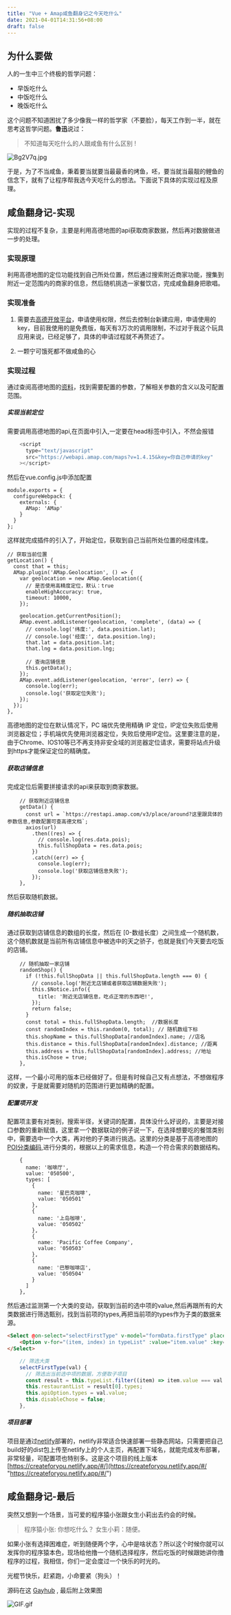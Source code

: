 ```yaml
---
title: "Vue + Amap咸鱼翻身记之今天吃什么"
date: 2021-04-01T14:31:56+08:00
draft: false
---
```


## 为什么要做
人的一生中三个终极的哲学问题：
- 早饭吃什么
- 中饭吃什么
- 晚饭吃什么

这个问题不知道困扰了多少像我一样的哲学家（不要脸），每天工作到一半，就在思考这哲学问题。**鲁迅**说过：

> 不知道每天吃什么的人跟咸鱼有什么区别 !

![Bg2V7q.jpg](https://s1.ax1x.com/2020/11/04/Bg2V7q.jpg)

于是，为了不当咸鱼，秉着要当就要当最最香的烤鱼，呸，要当就当最靓的鲤鱼的信念下，就有了让程序帮我选今天吃什么的想法。下面说下具体的实现过程及原理。

## 咸鱼翻身记-实现
实现的过程不复杂，主要是利用高德地图的api获取商家数据，然后再对数据做进一步的处理。

### 实现原理
利用高德地图的定位功能找到自己所处位置，然后通过搜索附近商家功能，搜集到附近一定范围内的商家的信息，然后随机挑选一家餐饮店，完成咸鱼翻身把歌唱。

### 实现准备

1. 需要去[高德开放平台](https://lbs.amap.com/ "高德开放平台")，申请使用权限，然后去控制台新建应用，申请使用的key，目前我使用的是免费版，每天有3万次的调用限制，不过对于我这个玩具应用来说，已经足够了，具体的申请过程就不再赘述了。

2. 一颗宁可饿死都不做咸鱼的心

### 实现过程
通过查阅高德地图的[资料](https://lbs.amap.com/api/webservice/guide/api/search "资料")，找到需要配置的参数，了解相关参数的含义以及可配置范围。

##### 实现当前定位

需要调用高德地图的api,在页面中引入,一定要在head标签中引入，不然会报错

```javascript
    <script
      type="text/javascript"
      src="https://webapi.amap.com/maps?v=1.4.15&key=你自己申请的key"
    ></script>
```
然后在vue.config.js中添加配置

    module.exports = {
      configureWebpack: {
        externals: {
          AMap: 'AMap'
        }
      }
    };
这样就完成插件的引入了，开始定位，获取到自己当前所处位置的经度纬度。

    // 获取当前位置
    getLocation() {
      const that = this;
      AMap.plugin('AMap.Geolocation', () => {
        var geolocation = new AMap.Geolocation({
          // 是否使用高精度定位，默认：true
          enableHighAccuracy: true,
          timeout: 10000,
        });

        geolocation.getCurrentPosition();
        AMap.event.addListener(geolocation, 'complete', (data) => {
          // console.log('纬度:', data.position.lat);
          // console.log('经度:', data.position.lng);
          that.lat = data.position.lat;
          that.lng = data.position.lng;

          // 查询店铺信息
          this.getData();
        });
        AMap.event.addListener(geolocation, 'error', (err) => {
          console.log(err);
          console.log('获取定位失败');
        });
      });
    },

高德地图的定位在默认情况下，PC 端优先使用精确 IP 定位，IP定位失败后使用浏览器定位；手机端优先使用浏览器定位，失败后使用IP定位。这里要注意的是，由于Chrome、IOS10等已不再支持非安全域的浏览器定位请求，需要将站点升级到https才能保证定位的精确度。


##### 获取店铺信息

完成定位后需要拼接请求的api来获取到商家数据。

        // 获取附近店铺信息
        getData() {
          const url = `https://restapi.amap.com/v3/place/around?这里跟具体的参数信息,参数配置可查高德文档`;
          axios(url)
            .then((res) => {
              // console.log(res.data.pois);
              this.fullShopData = res.data.pois;
            })
            .catch((err) => {
              console.log(err);
              console.log('获取店铺信息失败');
            });
        },

然后获取随机数据。

##### 随机抽取店铺

通过获取到店铺信息的数组的长度，然后在 [0-数组长度）之间生成一个随机数，这个随机数就是当前所有店铺信息中被选中的天之骄子，也就是我们今天要去吃饭的店铺。

        // 随机抽取一家店铺
        randomShop() {
          if (!this.fullShopData || this.fullShopData.length === 0) {
            // console.log('附近无店铺或者获取店铺数据失败');
            this.$Notice.info({
              title: '附近无店铺信息，吃点正常的东西吧!',
            });
            return false;
          }
          const total = this.fullShopData.length;  //数据长度
          const randomIndex = this.random(0, total); // 随机数组下标
          this.shopName = this.fullShopData[randomIndex].name; //店名
          this.distance = this.fullShopData[randomIndex].distance; //距离
          this.address = this.fullShopData[randomIndex].address; //地址
          this.isChose = true;
        },

这样，一个最小可用的版本已经做好了。但是有时候自己又有点想法，不想做程序的奴隶，于是就需要对随机的范围进行更加精确的配置。

##### 配置项开发

配置项主要有对类别，搜索半径，关键词的配置，具体没什么好说的，主要是对接口参数的重新赋值，这里拿一个数据联动的例子说一下，在选择想要吃的餐馆类别中，需要选中一个大类，再对他的子类进行挑选。这里的分类是基于高德地图的 [POI分类编码](https://lbs.amap.com/api/webservice/download "POI分类编码"),进行分类的，根据以上的需求信息，构造一个符合需求的数据结构。

        {
          name: '咖啡厅',
          value: '050500',
          types: [
            {
              name: '星巴克咖啡',
              value: '050501'
            },
            {
              name: '上岛咖啡',
              value: '050502'
            },
            {
              name: 'Pacific Coffee Company',
              value: '050503'
            },
            {
              name: '巴黎咖啡店',
              value: '050504'
            }
          ]
        },

然后通过监测第一个大类的变动，获取到当前的选中项的value,然后再跟所有的大类数据进行筛选甄别，找到当前项的types,再把当前项的types作为子类的数据来源。

```html
<Select @on-select="selectFirstType" v-model="formData.firstType" placeholder="请选择一个大类">
	<Option v-for="(item, index) in typeList" :value="item.value" :key="index">{{ item.name }}</Option>
</Select>
```

```javascript
    // 筛选大类
    selectFirstType(val) {
      // 筛选出当前选中项的数据，方便取子项目
      const result = this.typeList.filter((item) => item.value === val.value);
      this.restaurantList = result[0].types;
      this.apiOption.types = val.value;
      this.disableChose = false;
    },
```
##### 项目部署
项目是通过[netlify](https://www.netlify.com/ "netlify")部署的，netlify非常适合快速部署一些静态网站，只需要把自己build好的dist包上传至netlify上的个人主页，再配置下域名，就能完成发布部署，非常轻量，可配置项也特别多。这是这个项目的线上版本   [https://createforyou.netlify.app/#/](https://createforyou.netlify.app/#/ "https://createforyou.netlify.app/#/")

## 咸鱼翻身记-最后
突然又想到一个场景，当可爱的程序猿小张跟女生小莉出去约会的时候。

> 程序猿小张: 你想吃什么？
女生小莉：随便。

如果小张有选择困难症，听到随便两个字，心中是啥状态？所以这个时候你就可以发挥你的程序猿本色，现场给他撸一个随机选择程序，然后吃饭的时候跟她讲你撸程序的过程，我相信，你们一定会度过一个快乐的时光的。

光棍节快乐，赶紧跑，小命要紧（狗头）！

源码在这 [Gayhub](https://github.com/Kerinlin/eatToday "Gayhub") , 最后附上效果图

![GIF.gif](https://i.loli.net/2020/11/04/XCT7isHIULlOYcd.gif)
